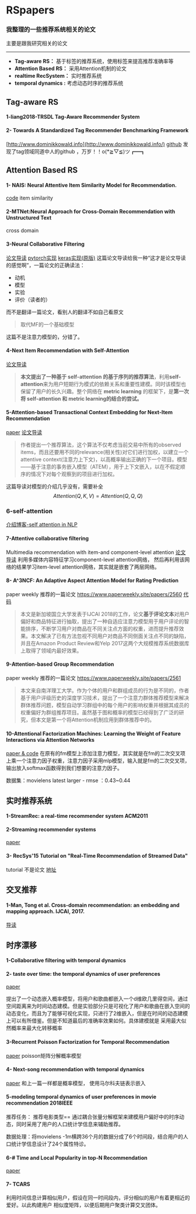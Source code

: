 # RSpapers
### 我整理的一些推荐系统相关的论文

主要是跟我研究相关的论文

---

* **Tag-aware RS：** 基于标签的推荐系统，使用标签来提高推荐准确率等
* **Attention Based RS：** 采用Attention机制的论文
* **realtime RecSystem：**  实时推荐系统
* **temporal dynamics :**  考虑动态时序的推荐系统


## Tag-aware RS
#### 1-liang2018-TRSDL Tag-Aware Recommender System
#### 2- Towards A Standardized Tag Recommender Benchmarking Framework 
[http://www.dominikkowald.info](http://www.dominikkowald.info/)
[github](https://github.com/learning-layers/TagRec)
发现了tag领域同道中人的github ，万岁！！o(*≧▽≦)ツ┏━┓
## Attention Based RS
#### 1-  NAIS: Neural Attentive Item Similarity Model for Recommendation.
[code](https://github.com/AaronHeee/Neural-Attentive-Item-Similarity-Model)
item similarity 
#### 2-MTNet:Neural Approach for Cross-Domain Recommendation with Unstructured Text
cross domain
#### 3-Neural Collaborative Filtering
[论文导读](https://www.paperweekly.site/papers/notes/390)
[pytorch实现](https://towardsdatascience.com/paper-review-neural-collaborative-filtering-explanation-implementation-ea3e031b7f96)
[keras实现(原版)](https://github.com/hexiangnan/neural_collaborative_filtering)
这篇论文导读给我一种“这才是论文导读的感觉啊”，一篇论文的正确读法：
* 动机
* 模型
* 实验
* 评价（读者的）

而不是翻译一篇论文，看别人的翻译不如自己看原文
>取代MF的一个基础模型
>
这篇不是注意力模型的，分错了。
#### 4-Next Item Recommendation with Self-Attention
[论文导读](https://zhuanlan.zhihu.com/p/48069398)
> **本文提出了一种基于 self-attention 的基于序列的推荐算法**，利用**self-attention**来为用户短期行为模式的依赖关系和重要性建模。同时该模型也保留了用户的长久兴趣。整个网络在 **metric learning** 的框架下，是**第一次将 self-attention 和 metric learning的结合的尝试。**
#### 5-**Attention-based Transactional Context Embedding for Next-Item Recommendation**
[paper](http://203.170.84.89/~idawis33/DataScienceLab/publication/AAAI18-Wang.pdf)
[论文导读](https://blog.csdn.net/Zhongsigen/article/details/81704545)
>作者提出一个推荐算法，这个算法不仅考虑当前交易中所有的observed items，而且还要用不同的relevance(相关性)对它们进行加权，以建立一个attentive context(注意力上下文)，以高概率输出正确的下一个项目。模型——基于注意的事务嵌入模型（ATEM），用于上下文嵌入，以在不假定顺序的情况下对每个观察到的项目进行加权。


这篇导读对模型的介绍几乎没有，需要补全
$$Attention(Q,K,V)=Attention(Q, Q, Q)$$

### 6-self-attention 
[介绍博客-self attention in NLP](http://www.cnblogs.com/robert-dlut/p/8638283.html)

#### 7-Attentive collaborative filtering
Multimedia recommendation with item-and component-level attention
[论文导读](https://zhuanlan.zhihu.com/p/32787606)
利用多媒体内容特征学习component-level attention网络， 然后再利用该网络的结果学习item-level attention网络，其实就是嵌套了两层网络。

#### 8- A^3NCF: An Adaptive Aspect Attention Model for Rating Prediction
paper weekly 推荐的一篇论文
https://www.paperweekly.site/papers/2560 
[代码](https://github.com/hustlingchen/A3NCF)
>本文是新加坡国立大学发表于IJCAI 2018的工作，论文**基于评论文本**对用户偏好和商品特征进行抽取，提出了一种自适应注意力模型用于用户评论的智能排序，不断学习用户对商品在不同关注点方面的权重，进而提升推荐效果。本文解决了已有方法忽视不同用户对商品不同侧面关注点不同的缺陷，并且在Amazon Product Review和Yelp 2017这两个大规模推荐系统数据库上取得了领域内最好效果。

[](https://www.jianshu.com/p/46d36caa9688)
#### 9-Attention-based Group Recommendation
paper weekly 推荐的一篇论文
https://www.paperweekly.site/papers/2561
>本文来自南洋理工大学。作为个体的用户和群组成员的行为是不同的，作者基于用户评级历史的深度学习技术，提出了一个注意力群体推荐模型来解决群体推荐问题，模型自动学习群组中的每个用户的影响权重并根据其成员的权重偏好为群组推荐项目。虽然基于图和概率的模型已经得到了广泛的研究，但本文是第一个将Attention机制应用到群体推荐中的。

#### 10-Attentional Factorization Machines: Learning the Weight of Feature Interactions via Attention Networks
[paper & code](https://github.com/hexiangnan/attentional_factorization_machine/tree/master/code)
在原有的fm模型上添加注意力模型，其实就是在fm的二次交叉项上乘一个注意力因子权重，注意力因子采用mlp模型，输入就是fm的二次交叉项，输出放入softmax函数得到我们想要的注意力因子。

数据集：movielens latest larger  - rmse ：0.43~0.44

## 实时推荐系统
#### 1-StreamRec: a real-time recommender system ACM2011
#### 2-Streaming recommender systems
[paper](https://dl.acm.org/citation.cfm?id=3052627)
#### 3- RecSys'15 Tutorial on "Real-Time Recommendation of Streamed Data"
tutorial 不是论文
[地址](https://www.slideshare.net/fraho/recsys15-tutorial-on-realtime-recommendation-of-streamed-data)

## 交叉推荐
#### 1-Man, Tong et al. Cross-domain recommendation: an embedding and mapping approach. IJCAI, 2017.
[导读](https://zhuanlan.zhihu.com/p/30621349)

## 时序漂移
#### 1-Collaborative filtering with temporal dynamics
#### 2- taste over time: the temporal dynamics of user preferences
[paper](http://www.cs.cornell.edu/~jlmo/ismir13.pdf)

提出了一个动态嵌入概率模型，将用户和歌曲都嵌入一个d维欧几里得空间，通过空间距离来为时间动态建模。但是实验部分只是可视化了用户和歌曲在嵌入空间的动态变化，而且为了能够可视化实现，只进行了2维嵌入，但是在时间的动态建模上可以有所借鉴。但是不知道最后的准确率效果如何。具体建模就是 采用最大似然概率来最大化转移概率
#### 3-Recurrent Poisson Factorization for Temporal Recommendation
[paper](https://arxiv.org/pdf/1703.01442.pdf)
poisson矩阵分解概率模型
#### 4- Next-song recommendation with temporal dynamics
[paper](https://www.sciencedirect.com/science/article/abs/pii/S0950705115003032)
和上一篇一样都是概率模型， 使用马尔科夫链表示嵌入
#### 5-modeling temporal dynamics of user preferences in movie recommendation 2018IEEE
推荐任务： 推荐电影类型==
通过耦合张量分解框架来建模用户偏好中的时序动态，同时采用了用户的人口统计学信息来辅助推荐。

数据处理：将movielens -1m横跨36个月的数据分成了6个时间段，结合用户的人口统计学信息设计了24个属性特诊。
#### 6-# Time and Local Popularity in top-N Recommendation
[paper](https://arxiv.org/abs/1807.04204)
#### 7- TCARS
利用时间信息计算相似用户，假设在同一时间段内，评分相似的用户有着更相近的爱好。以此构建用户 相似度矩阵，以便后期用户聚类计算交叉团体。
<!--stackedit_data:
eyJoaXN0b3J5IjpbMTYyNjEwMzgyMCw1MzgwMDUyOCwtOTEzMD
Y4OTQ2LC03MDc1OTIzNTEsMTAyMjc0NDEzNSwxMTMyNjEzMzUw
LC0xNDM2MDcyNzYyLDc2MTEyMzMyMSwxNzQwMjE3NDE5LC0xMT
c2MDk5NjM1LC0xOTkyMjgzNDgyLDIyMDY2OTQ1NSwxMDQwNjQ4
NjQ0LC0xNTMyMTcxNTk4LDE3NzIyMDgwMTAsODM0OTAwOTA5LD
k4OTE1NjM0NywtNjU0OTEzNzI2LC0xODYzMDk1MzA3LC0xMzE2
OTY4OTUwXX0=
-->